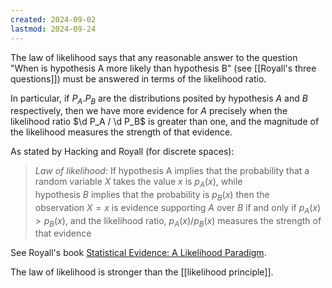 ```yaml
---
created: 2024-09-02
lastmod: 2024-09-24
---
```

The law of likelihood says that any reasonable answer to the question "When is hypothesis A more likely than hypothesis B" (see [[Royall's three questions]]) must be answered in terms of the likelihood ratio. 

In particular, if $P_A. P_B$ are the distributions posited by hypothesis $A$ and $B$ respectively, then we have more evidence for $A$ precisely when the likelihood ratio $\d P_A / \d P_B$ is greater than one, and the magnitude of the likelihood measures the strength of that evidence. 

As stated by Hacking and Royall (for discrete spaces): 

> _Law of likelihood:_ If hypothesis A implies that the probability that a random variable $X$ takes the value $x$ is $p_A(x)$, while hypothesis $B$ implies that the probability is $p_B(x)$ then the observation $X=x$ is evidence supporting $A$ over $B$ if and only if $p_A(x)>p_B(x)$, and the likelihood ratio, $p_A(x)/p_B(x)$ measures the strength of that evidence

See Royall's book [Statistical Evidence: A Likelihood Paradigm](https://www.routledge.com/Statistical-Evidence-A-Likelihood-Paradigm/Royall/p/book/9781032478005?srsltid=AfmBOorIWGa9y5dcb0lInGHTpUWF6_fb4m0Es5PDuLTuPeh4L_83taMk). 

The law of likelihood is stronger than the [[likelihood principle]]. 